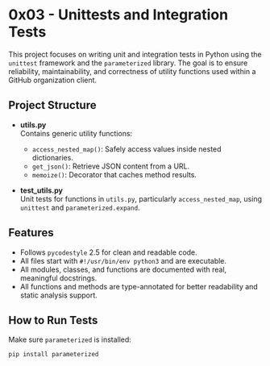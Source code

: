 # 0x03 - Unittests and Integration Tests

This project focuses on writing unit and integration tests in Python using the `unittest` framework and the `parameterized` library. The goal is to ensure reliability, maintainability, and correctness of utility functions used within a GitHub organization client.

## Project Structure

- **utils.py**  
  Contains generic utility functions:
  - `access_nested_map()`: Safely access values inside nested dictionaries.
  - `get_json()`: Retrieve JSON content from a URL.
  - `memoize()`: Decorator that caches method results.

- **test_utils.py**  
  Unit tests for functions in `utils.py`, particularly `access_nested_map`, using `unittest` and `parameterized.expand`.

## Features

- Follows `pycodestyle` 2.5 for clean and readable code.
- All files start with `#!/usr/bin/env python3` and are executable.
- All modules, classes, and functions are documented with real, meaningful docstrings.
- All functions and methods are type-annotated for better readability and static analysis support.

## How to Run Tests

Make sure `parameterized` is installed:
```bash
pip install parameterized
